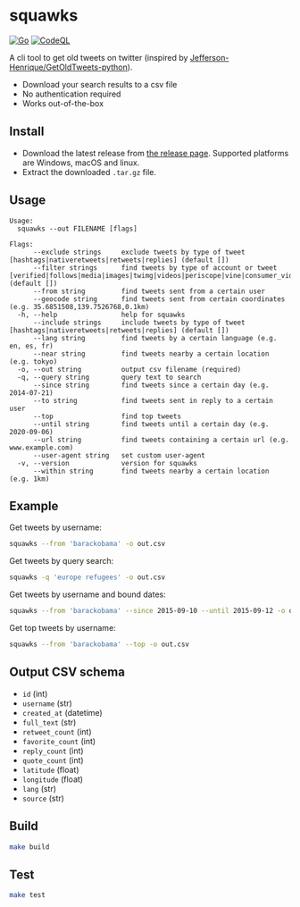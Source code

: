 squawks
==============

[![Go](https://github.com/akiomik/squawks/actions/workflows/go.yml/badge.svg)](https://github.com/akiomik/squawks/actions/workflows/go.yml)
[![CodeQL](https://github.com/akiomik/squawks/actions/workflows/codeql.yml/badge.svg)](https://github.com/akiomik/squawks/actions/workflows/codeql.yml)

A cli tool to get old tweets on twitter (inspired by [Jefferson-Henrique/GetOldTweets-python](https://github.com/Jefferson-Henrique/GetOldTweets-python)).

- Download your search results to a csv file
- No authentication required
- Works out-of-the-box

## Install

- Download the latest release from [the release page](https://github.com/akiomik/squawks/releases/latest). Supported platforms are Windows, macOS and linux.
- Extract the downloaded `.tar.gz` file.

## Usage

```
Usage:
  squawks --out FILENAME [flags]

Flags:
      --exclude strings     exclude tweets by type of tweet [hashtags|nativeretweets|retweets|replies] (default [])
      --filter strings      find tweets by type of account or tweet [verified|follows|media|images|twimg|videos|periscope|vine|consumer_video|pro_video|native_video|links|hashtags|nativeretweets|retweets|replies|safe|news] (default [])
      --from string         find tweets sent from a certain user
      --geocode string      find tweets sent from certain coordinates (e.g. 35.6851508,139.7526768,0.1km)
  -h, --help                help for squawks
      --include strings     include tweets by type of tweet [hashtags|nativeretweets|retweets|replies] (default [])
      --lang string         find tweets by a certain language (e.g. en, es, fr)
      --near string         find tweets nearby a certain location (e.g. tokyo)
  -o, --out string          output csv filename (required)
  -q, --query string        query text to search
      --since string        find tweets since a certain day (e.g. 2014-07-21)
      --to string           find tweets sent in reply to a certain user
      --top                 find top tweets
      --until string        find tweets until a certain day (e.g. 2020-09-06)
      --url string          find tweets containing a certain url (e.g. www.example.com)
      --user-agent string   set custom user-agent
  -v, --version             version for squawks
      --within string       find tweets nearby a certain location (e.g. 1km)
```

## Example

Get tweets by username:

```sh
squawks --from 'barackobama' -o out.csv
```

Get tweets by query search:

```sh
squawks -q 'europe refugees' -o out.csv
```

Get tweets by username and bound dates:

```sh
squawks --from 'barackobama' --since 2015-09-10 --until 2015-09-12 -o out.csv
```

Get top tweets by username:

```sh
squawks --from 'barackobama' --top -o out.csv
```

## Output CSV schema

- `id` (int)
- `username` (str)
- `created_at` (datetime)
- `full_text` (str)
- `retweet_count` (int)
- `favorite_count` (int)
- `reply_count` (int)
- `quote_count` (int)
- `latitude` (float)
- `longitude` (float)
- `lang` (str)
- `source` (str)

## Build

```sh
make build
```

## Test

```sh
make test
```
